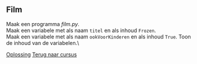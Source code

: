 ## Film

Maak een programma _film.py_.\
Maak een variabele met als naam `titel` en als inhoud `Frozen`.\
Maak een variabele met als naam `ookVoorKinderen` en als inhoud `True`.
Toon de inhoud van de variabelen.\

[Oplossing](/oplossingen/film.html)
[Terug naar cursus](/06_variabelen.html)